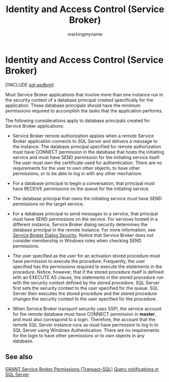 ﻿---
title: Identity and Access Control (Service Broker)
description: "Most Service Broker applications that involve more than one instance run in the security context of a database principal created specifically for the application."
ms.prod: sql
ms.technology: configuration
ms.topic: conceptual
author: markingmyname
ms.author: maghan
ms.reviewer: mikeray
ms.date: "03/30/2022"
---

# Identity and Access Control (Service Broker)

[!INCLUDE [sql-asdbmi](../../includes/applies-to-version/sql-asdbmi.md)]

Most Service Broker applications that involve more than one instance run in the security context of a database principal created specifically for the application. These database principals should have the minimum permissions required to accomplish the tasks that the application performs.

The following considerations apply to database principals created for Service Broker applications:

  - Service Broker remote authorization applies when a remote Service Broker application connects to SQL Server and delivers a message to the instance. The database principal specified for remote authorization must have CONNECT permission in the database that hosts the initiating service and must have SEND permission for the initiating service itself. The user must own the certificate used for authentication. There are no requirements for the user to own other objects, to have other permissions, or to be able to log in with any other mechanism.

  - For a database principal to begin a conversation, that principal must have RECEIVE permissions on the queue for the initiating service.

  - The database principal that owns the initiating service must have SEND permissions on the target service.

  - For a database principal to send messages to a service, that principal must have SEND permissions on the service. For services hosted in a different instance, Service Broker dialog security determines the database principal in the remote instance. For more information, see [Service Broker Dialog Security](service-broker-dialog-security.md). Notice that Service Broker does not consider membership in Windows roles when checking SEND permissions.

  - The user specified as the user for an activation stored procedure must have permission to execute the procedure. Frequently, the user specified has the permissions required to execute the statements in the procedure. Notice, however, that if the stored procedure itself is defined with an EXECUTE AS clause, the statements in the stored procedure run with the security context defined by the stored procedure. SQL Server first sets the security context to the user specified for the queue. SQL Server then executes the stored procedure and the stored procedure changes the security context to the user specified for the procedure.

  - When Service Broker transport security uses SSPI, the service account for the remote database must have CONNECT permission in **master**, and must also correspond to a login. Therefore, the account that the remote SQL Server instance runs as must have permission to log in to SQL Server using Windows Authentication. There are no requirements for the login to have other permissions or to own objects in any database.

## See also
[GRANT Service Broker Permissions (Transact-SQL)](../../t-sql/statements/grant-service-broker-permissions-transact-sql.md)
[Query notifications in SQL Server](../../connect/ado-net/sql/query-notifications-sql-server.md)
